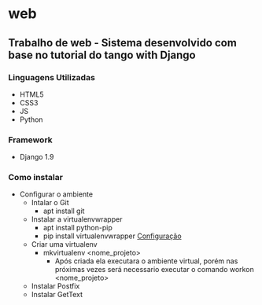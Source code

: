 # web
## Trabalho de web - Sistema desenvolvido com base no tutorial  do tango with Django 

### Linguagens Utilizadas 

* HTML5
* CSS3
* JS
* Python 

### Framework 

* Django 1.9

### Como instalar

* Configurar o ambiente
  * Intalar o Git
    * apt install git
  * Instalar a virtualenvwrapper
    * apt install python-pip
    * pip install virtualenvwrapper [Configuração](http://virtualenvwrapper.readthedocs.io/en/latest/install.html)
  * Criar uma virtualenv
    * mkvirtualenv <nome_projeto>
      * Após criada ela executara o ambiente virtual, porém nas próximas vezes será necessario executar o comando workon <nome_projeto>
  * Instalar Postfix
  * Instalar GetText
